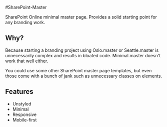 #SharePoint-Master

SharePoint Online minimal master page. Provides a solid starting point for any branding work.

## Why?

Because starting a branding project using Oslo.master or Seattle.master is unnecessarily complex and results in bloated code. Minimal.master doesn't work that well either.

You could use some other SharePoint master page templates, but even those come with a bunch of jank such as unnecessary classes on elements.

## Features

* Unstyled
* Minimal
* Responsive
* Mobile-first